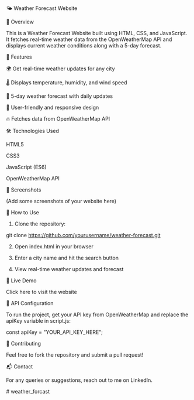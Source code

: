 🌤️ Weather Forecast Website

🌟 Overview

This is a Weather Forecast Website built using HTML, CSS, and JavaScript. It fetches real-time weather data from the OpenWeatherMap API and displays current weather conditions along with a 5-day forecast.

🚀 Features

🌍 Get real-time weather updates for any city

🌡️ Displays temperature, humidity, and wind speed

📆 5-day weather forecast with daily updates

🎨 User-friendly and responsive design

🔥 Fetches data from OpenWeatherMap API


🛠️ Technologies Used

HTML5

CSS3

JavaScript (ES6)

OpenWeatherMap API


📸 Screenshots

(Add some screenshots of your website here)

📌 How to Use

1. Clone the repository:

git clone https://github.com/yourusername/weather-forecast.git


2. Open index.html in your browser


3. Enter a city name and hit the search button


4. View real-time weather updates and forecast



🔗 Live Demo

Click here to visit the website

📜 API Configuration

To run the project, get your API key from OpenWeatherMap and replace the apiKey variable in script.js:

const apiKey = "YOUR_API_KEY_HERE";

🤝 Contributing

Feel free to fork the repository and submit a pull request!

📬 Contact

For any queries or suggestions, reach out to me on LinkedIn.

#   w e a t h e r _ f o r c a s t  
 
